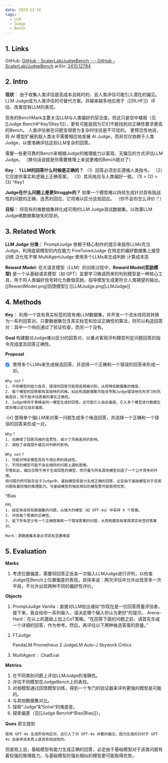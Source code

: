 ```yaml
---
date: 2024-12-16
tags:
  - LLM
  - Judge
  - Bench
---
```

## 1. Links

GitHub: [GitHub - ScalerLab/JudgeBench --- GitHub - ScalerLab/JudgeBench](https://github.com/ScalerLab/JudgeBench)
arXiv: [2410.12784](https://arxiv.org/pdf/2410.12784)

## 2. Intro

**现状**：
由于收集人类评估是高成本且耗时的，且人类评估可能引入潜在的偏见。LLM Judge成为人类评估的可替代方案。并越来越多地应用于（[[RLHF]]）评估、改善现有LLM的表现。

现有的BenchMark主要关注LLM与人类偏好的契合度，但这只是空中楼阁（见[[Judge Bench#^Key1|Key1]]），更有可能是因为它们不能找到对正确性要求更高的Bench。
人类评估者在问题变得更为复杂时往往是不可信的。
更预见性地说，将 AI 模型扩展到超人类水平需要相应地发展 AI Judge，而非仅仅依赖于人类Judge，以便准确评估这些LLM复杂的回答。

需要一些更可靠的Bench来根据Judge的推理能力以客观、无偏见的方式评估LLM Judge。
（换句话说就是你需要推理上来说更难的Bench就对了）

**Key**：
**1 LLM的回答什么时候是正确的？**
（1）回答必须忠实遵循人类指令。
（2）它应提供事实和逻辑上正确答案。
（3）其风格应与人类偏好一致。
(1) > (2) > (3)
^Key1

**Judge在什么问题上是更Struggle的？**
如果一个模型难以持续生成针对具有挑战性的问题的正确、连贯的回应，它将难以区分这些回应。
（你不会你怎么评价？）

**目标**：
将现有的难数据集转化成可用的LLM Judge测试数据集，以改善LLM Judge难数据集缺失的现状。

## 3. Related Work
**LLM Judge 分类：**
	PromptJudge 依赖于精心制作的提示来指导LLMs充当Judge，利用底层模型的内在能力
	FineTunedJudge 在特定的偏好数据集上接受训练 泛化性不够
	MultiAgentJudge 使用多个LLMs来生成判断 计算成本高

**Reward Model:**
	在大语言模型（LLM）的训练过程中，**Reward Model(奖励模型)** 是一个从基础语言模型（如 GPT）监督学习微调而来的判别模型是一种核心工具，用于将人类偏好信号转化为数值奖励，指导模型生成更符合人类期望的输出。
	[[RewardModel.png|回馈模型]] [[LLMJudge.png|LLMJudge]]

## 4. Methods
**Key**：
利用一个具有真实标签的现有难LLM数据集，并开发一个流水线将其转换为一系列回答对。只要数据集包含真实标签和验证正确性的算法，则可以构造回答对：其中一个响应通过了验证检查，而另一个没有。

**Goal**
构建数对Judge难以区分的回答对，以重点客观评判模型判定问题回答的指令完成度及回答正确性。

**Proposal**
-[x] 使用多个LLMs来生成候选回答，并选择一个正确和一个错误的回答来形成一对。
```
Why not？
1. 不同模型的能力各异，错误的回答可能很容易被识别，从而降低数据集的难度。
2. 每个模型的回答都有其独特的风格，如此构造数据集可能会导致Judge错误地优先学习到风格差异，而不是评估答案的事实正确性。
3. Judge倾向于青睐由同一模型生成的回答。这可能引入自反偏差。引入多个模型进行数据生成将难以定位自反偏差。
```
-[√] 使用单个强LLM来对某一问题生成多个候选回答，并选择一个正确和一个错误的回答来形成一对。
```
Why？
1. 也确保了回答风格的连贯性，减少了风格差异的影响。
2. 减轻了自我提升偏见对判断的影响。

Why not？
1. 可能对特定模型具有不成比例的挑战性。
2. 不同的模型可能不会在相同的问题上遇到困难。
尽管如此，偏见仅限于用于生成回答的模型，而尽量为所有其他模型创造了一个公平竞争的环境。
但问题仍然可能存在于Judge中。基础模型有能力生成正确的回答，必定由于基础模型对于该类问题有着较强的推理能力。与基础模型的强处相似的模型更可能取得优势。

```
^Bias
```
PPL
1. 给定来自现有数据集的问题，从强大的模型（如 GPT-4o）中采样 k 个答案。
2. 评估每个答案的正确性。
3. 留下所有至少有一个正确答案和一个错误答案的问题，从而构建具有客观真实标签的答案对。

Mark：源数据集本身必须具有显著难度
```

## 5. Evaluation
**Marks**
1. 考虑位置偏差，需要将回答正反各一次输入LLMJudge进行评判，以检查Judge在Bench上位置偏差的表现。具体来说：两次评估中允许出现至多一次平局，不允许出现两种不同的偏好性评价。

**Objects**
1.  PromptJudge
	Vanilla：直接对LLM给出诸如“你现在是一位回答质量评估者，接下来，我会给你一系列输入，请决定哪个输入你认为更好”的提示。
	Arena-Hard：在以上的基础上加上CoT策略。“在回答下面的问题之前，请首先生成一个详细的回答，作为参考。然后，再评估以下两种候选答案的质量。”

2.  FTJudge

	PandaLM
	Prometheus 2
	JudgeLM
	Auto-J
	Skywork Critics

1. MultiAgent：
	ChatEval

**Metrics**
1. 在不同类别问题上评估LLMJudge的准确性。
2. 评估不同模型在JudgeBench上的表现。
3. 对弱模型通过回馈模型训练，得到一个专门的验证器来评判更强的模型是可能的。
4. 与其他数据集对比。
5. 探索“Judge”&“Solve”的难度差。
6. 探索偏差（见[[Judge Bench#^Bias|Bias]]）。

**Ques**
原文提到
```
使用 GPT-4o 生成所有响应对。这引入了对 GPT-4o 评委的偏见，因为生成的对对于 GPT-4o 自身来说本质上是具有挑战性的。
```
但直观上说，基础模型有能力生成正确的回答，必定由于基础模型对于该类问题有着较强的推理能力。与基础模型的强处相似的模型更可能取得优势。